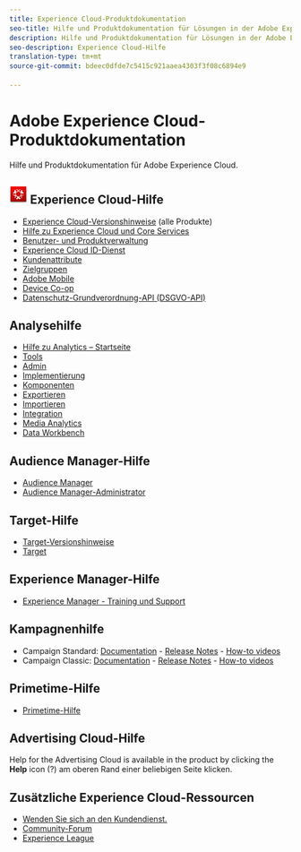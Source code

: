 ```yaml
---
title: Experience Cloud-Produktdokumentation
seo-title: Hilfe und Produktdokumentation für Lösungen in der Adobe Experience Cloud.
description: Hilfe und Produktdokumentation für Lösungen in der Adobe Experience Cloud.
seo-description: Experience Cloud-Hilfe
translation-type: tm+mt
source-git-commit: bdeec0dfde7c5415c921aaea4303f3f08c6894e9

---
```



# Adobe Experience Cloud-Produktdokumentation

Hilfe und Produktdokumentation für Adobe Experience Cloud.

## ![](assets/experience_cloud_appicon_32.png) Experience Cloud-Hilfe

* [Experience Cloud-Versionshinweise](https://docs.adobe.com/content/help/en/release-notes/experience-cloud/current.html) (alle Produkte)
* [Hilfe zu Experience Cloud und Core Services](https://docs.adobe.com/content/help/en/core-services/interface/experience-cloud.html)
* [Benutzer- und Produktverwaltung](https://docs.adobe.com/content/help/en/core-services/interface/manage-users-and-products/admin-getting-started.html)
* [Experience Cloud ID-Dienst](https://docs.adobe.com/content/help/en/id-service/using/home.html)
* [Kundenattribute](https://docs.adobe.com/content/help/en/core-services/interface/customer-attributes/attributes.html)
* [Zielgruppen](https://docs.adobe.com/content/help/en/core-services/interface/audiences/audience-library.html)
* [Adobe Mobile](https://docs.adobe.com/content/help/en/mobile-services/using/home.html)
* [Device Co-op](https://docs.adobe.com/content/help/en/device-co-op/using/home.html)
* [Datenschutz-Grundverordnung-API (DSGVO-API)](https://www.adobe.io/apis/experiencecloud/gdpr.html)

## Analysehilfe

* [Hilfe zu Analytics – Startseite](https://docs.adobe.com/content/help/en/analytics/landing/home.html)
* [Tools](https://docs.adobe.com/content/help/en/analytics/analyze/home.html)
* [Admin](https://docs.adobe.com/content/help/en/analytics/admin/home.html)
* [Implementierung](https://docs.adobe.com/content/help/en/analytics/implementation/home.html)
* [Komponenten](https://docs.adobe.com/content/help/en/analytics/components/home.html)
* [Exportieren](https://docs.adobe.com/content/help/en/analytics/export/home.html)
* [Importieren](https://docs.adobe.com/content/help/en/analytics/import/home.html)
* [Integration](https://docs.adobe.com/content/help/en/analytics/integration/home.html)
* [Media Analytics](https://docs.adobe.com/content/help/en/media-analytics/using/media-overview.html)
* [Data Workbench](https://marketing.adobe.com/resources/help/en_US/insight/)

## Audience Manager-Hilfe

* [Audience Manager](https://marketing.adobe.com/resources/help/en_US/aam/)
* [Audience Manager-Administrator](https://marketing.adobe.com/resources/help/en_US/aam/admin/index.html)

## Target-Hilfe

* [Target-Versionshinweise](https://docs.adobe.com/content/help/en/target/using/release-notes/release-notes.html)
* [Target](https://docs.adobe.com/content/help/en/target/using/target-home.html)

## Experience Manager-Hilfe

* [Experience Manager - Training und Support](https://helpx.adobe.com/support/experience-manager.html)

## Kampagnenhilfe

* Campaign Standard: [Documentation](https://helpx.adobe.com/support/campaign/standard.html) - [Release Notes](https://docs.adobe.com/content/help/en/campaign-standard/using/release-notes/release-notes.html) - [How-to videos](https://docs.adobe.com/content/help/en/campaign-learn/campaign-standard-tutorials/overview.html)
* Campaign Classic: [Documentation](https://helpx.adobe.com/support/campaign/classic.html) - [Release Notes](https://docs.campaign.adobe.com/doc/AC/en/RN.html) - [How-to videos](https://docs.adobe.com/content/help/en/campaign-learn/campaign-classic-tutorials/overview.html)

## Primetime-Hilfe

* [Primetime-Hilfe](http://help.adobe.com/en_US/primetime/)

## Advertising Cloud-Hilfe

Help for the Advertising Cloud is available in the product by clicking the **Help** icon (?) am oberen Rand einer beliebigen Seite klicken.

## Zusätzliche Experience Cloud-Ressourcen

* [Wenden Sie sich an den Kundendienst.](https://helpx.adobe.com/contact/enterprise-support.ec.html)
* [Community-Forum](https://forums.adobe.com/community/experience-cloud)
* [Experience League](https://landing.adobe.com/experience-league/)